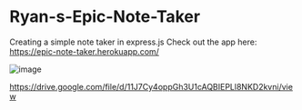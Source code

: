 # Ryan-s-Epic-Note-Taker
Creating a simple note taker in express.js
Check out the app here: https://epic-note-taker.herokuapp.com/

![image](https://user-images.githubusercontent.com/102547169/174306711-942461f2-7565-4520-b4ce-bbbfa28ad978.png)

https://drive.google.com/file/d/11J7Cy4oppGh3U1cAQBIEPLl8NKD2kvni/view

